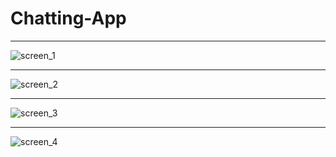 # Chatting-App
_________________________________________________________________________________________________________________

![screen_1](https://user-images.githubusercontent.com/75658978/110121711-bce3e700-7de4-11eb-9e69-e967a46f980d.png)
__________________________________________________________________________________________________________________

![screen_2](https://user-images.githubusercontent.com/75658978/110121740-c705e580-7de4-11eb-87a3-7a4ffa6678e6.png)

__________________________________________________________________________________________________________________

![screen_3](https://user-images.githubusercontent.com/75658978/110121792-d71dc500-7de4-11eb-9a3a-27cf6be797a3.png)

___________________________________________________________________________________________________________________

![screen_4](https://user-images.githubusercontent.com/75658978/110121811-de44d300-7de4-11eb-9426-4e1ed765c3fc.png)
